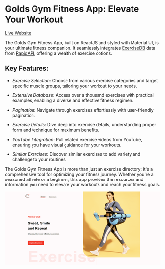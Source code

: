 Golds Gym Fitness App: Elevate Your Workout
===========================================  

[Live Website](https://utkarsh-golds-gym.netlify.app/)

The Golds Gym Fitness App, built on ReactJS and styled with Material UI, is your ultimate fitness companion. It seamlessly integrates [ExerciseDB](https://rapidapi.com/justin-WFnsXH_t6/api/exercisedb/) data from [RapidAPI](https://rapidapi.com/hub), offering a wealth of exercise options.

## Key Features:  

* *Exercise Selection*: Choose from various exercise categories and target specific muscle groups, tailoring your workout to your needs.  

* *Extensive Database*: Access over a thousand exercises with practical examples, enabling a diverse and effective fitness regimen.  

* *Pagination*: Navigate through exercises effortlessly with user-friendly pagination.  

* *Exercise Details*: Dive deep into exercise details, understanding proper form and technique for maximum benefits.  

* *YouTube Integration*: Pull related exercise videos from YouTube, ensuring you have visual guidance for your workouts.  

* *Similar Exercises*: Discover similar exercises to add variety and challenge to your routines.  

The Golds Gym Fitness App is more than just an exercise directory; it's a comprehensive tool for optimizing your fitness journey. Whether you're a seasoned athlete or a beginner, this app provides the resources and information you need to elevate your workouts and reach your fitness goals.  

![Main Page](./assets/main-page.png)
